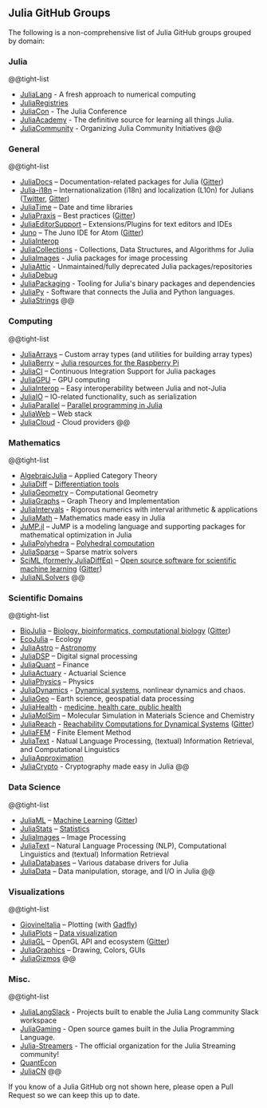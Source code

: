 ## Julia GitHub Groups

The following is a non-comprehensive list of Julia GitHub groups grouped by domain:

### Julia

@@tight-list
* [JuliaLang](https://github.com/JuliaLang) - A fresh approach to numerical computing
* [JuliaRegistries](https://github.com/JuliaRegistries)
* [JuliaCon](https://github.com/JuliaCon) - The Julia Conference
* [JuliaAcademy](https://github.com/JuliaAcademy) - The definitive source for learning all things Julia.
* [JuliaCommunity](https://github.com/JuliaCommunity) - Organizing Julia Community Initiatives
@@

### General

@@tight-list
* [JuliaDocs](https://github.com/juliadocs) – Documentation-related packages for Julia ([Gitter](https://gitter.im/juliadocs/users))
* [Julia-i18n](https://github.com/Julia-i18n) – Internationalization (i18n) and localization (L10n) for Julians ([Twitter](https://twitter.com/julia_i18n), [Gitter](https://gitter.im/Julia-i18n/julia-i18n))
* [JuliaTime](https://github.com/JuliaTime) – Date and time libraries
* [JuliaPraxis](https://github.com/JuliaPraxis) – Best practices ([Gitter](https://gitter.im/JuliaPraxis))
* [JuliaEditorSupport](https://github.com/JuliaEditorSupport) – Extensions/Plugins for text editors and IDEs
* [Juno](https://github.com/JunoLab) – The Juno IDE for Atom ([Gitter](https://gitter.im/JunoLab/Juno))
* [JuliaInterop](https://github.com/JuliaInterop)
* [JuliaCollections](https://github.com/JuliaCollections) - Collections, Data Structures, and Algorithms for Julia
* [JuliaImages](https://github.com/JuliaImages) - Julia packages for image processing
* [JuliaAttic](https://github.com/JuliaAttic) - Unmaintained/fully deprecated Julia packages/repositories
* [JuliaDebug](https://github.com/JuliaDebug)
* [JuliaPackaging](https://github.com/JuliaPackaging) - Tooling for Julia's binary packages and dependencies
* [JuliaPy](https://github.com/JuliaPy) - Software that connects the Julia and Python languages.
* [JuliaStrings](https://github.com/JuliaStrings)
@@ 

### Computing

@@tight-list
* [JuliaArrays](https://github.com/JuliaArrays) – Custom array types (and utilities for building array types)
* [JuliaBerry](https://github.com/JuliaBerry) – [Julia resources for the Raspberry Pi](https://juliaberry.github.io/)
* [JuliaCI](https://github.com/JuliaCI) – Continuous Integration Support for Julia packages
* [JuliaGPU](https://github.com/JuliaGPU) – GPU computing
* [JuliaInterop](https://github.com/JuliaInterop) – Easy interoperability between Julia and not-Julia
* [JuliaIO](https://github.com/JuliaIO) – IO-related functionality, such as serialization
* [JuliaParallel](https://github.com/JuliaParallel) – [Parallel programming in Julia](https://github.com/JuliaParallel)
* [JuliaWeb](https://github.com/JuliaWeb) – Web stack
* [JuliaCloud](https://github.com/juliacloud) - Cloud providers
@@

### Mathematics

@@tight-list
* [AlgebraicJulia](https://algebraicjulia.github.io/) – Applied Category Theory
* [JuliaDiff](https://github.com/JuliaDiff/) – [Differentiation tools](https://www.juliadiff.org/)
* [JuliaGeometry](https://github.com/JuliaGeometry) – Computational Geometry
* [JuliaGraphs](https://github.com/JuliaGraphs) – Graph Theory and Implementation
* [JuliaIntervals](https://github.com/JuliaIntervals) - Rigorous numerics with interval arithmetic & applications
* [JuliaMath](https://github.com/JuliaMath) – Mathematics made easy in Julia
* [JuMP.jl](http://jump.dev) – JuMP is a modeling language and supporting packages for mathematical optimization in Julia
* [JuliaPolyhedra](https://github.com/JuliaPolyhedra) – [Polyhedral computation](https://juliapolyhedra.github.io/)
* [JuliaSparse](https://github.com/JuliaSparse) – Sparse matrix solvers
* [SciML (formerly JuliaDiffEq)](https://github.com/SciML) – [Open source software for scientific machine learning](https://sciml.ai) ([Gitter](https://gitter.im/JuliaDiffEq/Lobby))
* [JuliaNLSolvers](https://github.com/JuliaNLSolvers)
@@

### Scientific Domains

@@tight-list
* [BioJulia](https://github.com/BioJulia) – [Biology, bioinformatics, computational biology](https://biojulia.net) ([Gitter](https://gitter.im/BioJulia/home))
* [EcoJulia](https://github.com/EcoJulia) – Ecology
* [JuliaAstro](https://github.com/JuliaAstro) – [Astronomy](https://juliaastro.github.io/)
* [JuliaDSP](https://github.com/JuliaDSP) – Digital signal processing
* [JuliaQuant](https://github.com/JuliaQuant) – Finance
* [JuliaActuary](https://github.com/JuliaActuary) - Actuarial Science
* [JuliaPhysics](https://github.com/JuliaPhysics) – Physics
* [JuliaDynamics](https://github.com/JuliaDynamics) - [Dynamical systems](https://juliadynamics.github.io/DynamicalSystems.jl/latest/), nonlinear dynamics and chaos.
* [JuliaGeo](https://github.com/JuliaGeo) – Earth science, geospatial data processing
* [JuliaHealth](https://github.com/JuliaHealth) - [medicine, health care, public health](https://juliahealth.org/)
* [JuliaMolSim](https://github.com/JuliaMolSim) – Molecular Simulation in Materials Science and Chemistry
* [JuliaReach](https://github.com/JuliaReach) - [Reachability Computations for Dynamical Systems](https://juliareach.github.io/JuliaReach-website/) ([Gitter](https://gitter.im/JuliaReach/Lobby))
* [JuliaFEM](https://github.com/JuliaFEM) -  Finite Element Method
* [JuliaText](https://github.com/JuliaText) - Natual Language Processing, (textual) Information Retrieval, and Computational Linguistics
* [JuliaApproximation](https://github.com/JuliaApproximation)
* [JuliaCrypto](https://github.com/JuliaCrypto) - Cryptography made easy in Julia
@@

### Data Science

@@tight-list
* [JuliaML](https://github.com/JuliaML) – [Machine Learning](https://juliaml.github.io/) ([Gitter](https://gitter.im/JuliaML/chat))
* [JuliaStats](https://github.com/JuliaStats) – [Statistics](https://juliastats.github.io/)
* [JuliaImages](https://github.com/JuliaImages) – Image Processing
* [JuliaText](https://github.com/JuliaText) – Natural Language Processing (NLP), Computational Linguistics and (textual) Information Retrieval
* [JuliaDatabases](https://github.com/JuliaDatabases) – Various database drivers for Julia
* [JuliaData](https://github.com/JuliaData) – Data manipulation, storage, and I/O in Julia
@@

### Visualizations

@@tight-list
* [GiovineItalia](https://github.com/GiovineItalia) – Plotting (with [Gadfly](https://github.com/GiovineItalia/Gadfly.jl))
* [JuliaPlots](https://github.com/JuliaPlots) – [Data visualization](https://juliaplots.github.io/)
* [JuliaGL](https://github.com/JuliaGL) – OpenGL API and ecosystem ([Gitter](https://gitter.im/JuliaGL/meta))
* [JuliaGraphics](https://github.com/JuliaGraphics) – Drawing, Colors, GUIs
* [JuliaGizmos](https://github.com/JuliaGizmos)
@@


### Misc.
@@tight-list
* [JuliaLangSlack](https://github.com/JuliaLangSlack) - Projects built to enable the Julia Lang community Slack workspace
* [JuliaGaming](https://github.com/JuliaGaming) - Open source games built in the Julia Programming Language.
* [Julia-Streamers](https://github.com/Julia-Streamers) - The official organization for the Julia Streaming community!
* [QuantEcon](https://github.com/QuantEcon)
* [JuliaCN](https://github.com/JuliaCN)
@@


If you know of a Julia GitHub org not shown here, please open a Pull Request so we can keep this up to date. 
